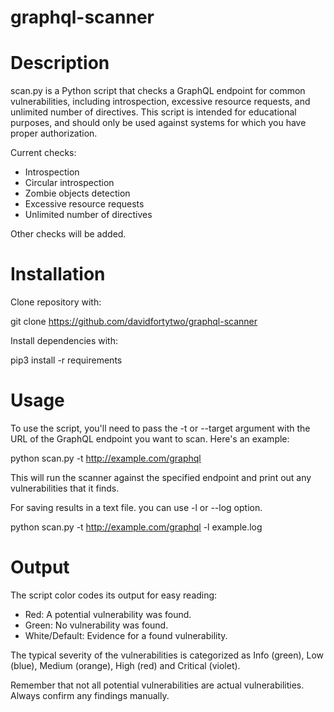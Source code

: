 # graphql-scanner

# Description

scan.py is a Python script that checks a GraphQL endpoint for common vulnerabilities, including introspection, excessive resource requests, and unlimited number of directives. This script is intended for educational purposes, and should only be used against systems for which you have proper authorization.

Current checks:
* Introspection 
* Circular introspection
* Zombie objects detection
* Excessive resource requests
* Unlimited number of directives

Other checks will be added.

# Installation 

Clone repository with:

  git clone https://github.com/davidfortytwo/graphql-scanner

Install dependencies with:

  pip3 install -r requirements

# Usage

To use the script, you'll need to pass the -t or --target argument with the URL of the GraphQL endpoint you want to scan. Here's an example:

  python scan.py -t http://example.com/graphql

This will run the scanner against the specified endpoint and print out any vulnerabilities that it finds.

For saving results in a text file. you can use -l or --log option.

  python scan.py -t http://example.com/graphql -l example.log

# Output

The script color codes its output for easy reading:

- Red: A potential vulnerability was found.
- Green: No vulnerability was found.
- White/Default: Evidence for a found vulnerability.

The typical severity of the vulnerabilities is categorized as Info (green), Low (blue), Medium (orange), High (red) and Critical (violet).

Remember that not all potential vulnerabilities are actual vulnerabilities. Always confirm any findings manually.
